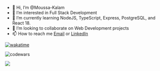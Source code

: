 - 👋 Hi, I’m @Moussa-Kalam
- 👀 I’m interested in Full Stack Development
- 🌱 I’m currently learning NodeJS, TypeScript, Express, PostgreSQL, and React 18.
- 💞️ I’m looking to collaborate on Web Development projects
- 📫 How to reach me [Email](m.amzat@alustudent.com) or [LinkedIn](https://www.linkedin.com/in/moussakalamamzat)

<!---
Moussa-Kalam/Moussa-Kalam is a ✨ special ✨ repository because its `README.md` (this file) appears on your GitHub profile.
You can click the Preview link to take a look at your changes.
--->
[![wakatime](https://wakatime.com/badge/user/e5208d97-208d-48ec-bf29-71178c12684a.svg)](https://wakatime.com/@e5208d97-208d-48ec-bf29-71178c12684a)

![codewars](https://www.codewars.com/users/moussa-kalam-amzat/badges/small)

[![](https://visitcount.itsvg.in/api?id=Moussa-Kalam&label=Profile%20Views&color=1&icon=5&pretty=false)](https://visitcount.itsvg.in)


